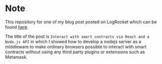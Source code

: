 # Note
This repository for one of my blog post posted on LogRocket which can be found [here](https://blog.logrocket.com/interacting-smart-contracts-via-nodejs-api/).

The title of the post is `Interact with smart contracts via React and a Node.js API` in which I showed how to develop a nodejs server as a middleware to make ordinary browsers possible to interact with smart contracts without using any third party plugins or extensions such as Metamask.
